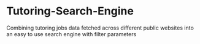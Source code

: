 # Tutoring-Search-Engine
Combining tutoring jobs data fetched across different public websites into an easy to use search engine with filter parameters
